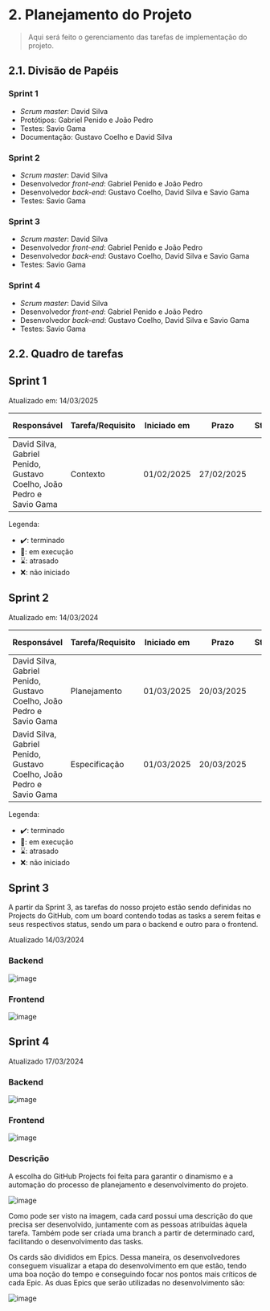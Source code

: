 # 2. Planejamento do Projeto

> Aqui será feito o gerenciamento das tarefas de implementação do projeto.

## 2.1. Divisão de Papéis

### Sprint 1
- _Scrum master_: David Silva
- Protótipos: Gabriel Penido e João Pedro
- Testes: Savio Gama
- Documentação: Gustavo Coelho e David Silva

### Sprint 2
- _Scrum master_: David Silva
- Desenvolvedor _front-end_: Gabriel Penido e João Pedro
- Desenvolvedor _back-end_: Gustavo Coelho, David Silva e Savio Gama
- Testes: Savio Gama

### Sprint 3
- _Scrum master_: David Silva
- Desenvolvedor _front-end_: Gabriel Penido e João Pedro
- Desenvolvedor _back-end_: Gustavo Coelho, David Silva e Savio Gama
- Testes: Savio Gama

### Sprint 4
- _Scrum master_: David Silva 
- Desenvolvedor _front-end_: Gabriel Penido e João Pedro
- Desenvolvedor _back-end_: Gustavo Coelho, David Silva e Savio Gama
- Testes: Savio Gama

  
## 2.2. Quadro de tarefas

## Sprint 1

Atualizado em: 14/03/2025

| Responsável   | Tarefa/Requisito | Iniciado em    | Prazo      | Status | Terminado em    |
| :----         |    :----         |      :----:    | :----:     | :----: | :----:          |
| David Silva, Gabriel Penido, Gustavo Coelho, João Pedro e Savio Gama      | Contexto | 01/02/2025     | 27/02/2025 | ✔️    | 25/02/2025      |

Legenda:
- ✔️: terminado
- 📝: em execução
- ⌛: atrasado
- ❌: não iniciado

  
## Sprint 2

Atualizado em: 14/03/2024

| Responsável   | Tarefa/Requisito | Iniciado em    | Prazo      | Status | Terminado em    |
| :----         |    :----         |      :----:    | :----:     | :----: | :----:          |
| David Silva, Gabriel Penido, Gustavo Coelho, João Pedro e Savio Gama       | Planejamento        | 01/03/2025     | 20/03/2025 | ✔️    | 14/03/2025      |
| David Silva, Gabriel Penido, Gustavo Coelho, João Pedro e Savio Gama       | Especificação   | 01/03/2025    | 20/03/2025 | ✔️    |   14/03/2025    |

Legenda:
- ✔️: terminado
- 📝: em execução
- ⌛: atrasado
- ❌: não iniciado

## Sprint 3

A partir da Sprint 3, as tarefas do nosso projeto estão sendo definidas no Projects do GitHub, com um board contendo todas as tasks a serem feitas e seus respectivos status, sendo um para o backend e outro para o frontend.

Atualizado 14/03/2024

### Backend
![image](https://github.com/user-attachments/assets/cd51e373-c947-425c-ac02-2763e03b5acd)


### Frontend
![image](https://github.com/user-attachments/assets/faf4e766-5f84-43fc-bc50-42691efba0c5)

## Sprint 4

Atualizado 17/03/2024

### Backend
![image](https://github.com/user-attachments/assets/de895431-ce3c-403f-ae56-6d08e4784807)


### Frontend
![image](https://github.com/user-attachments/assets/8be4f94e-1dd6-4849-8970-f37a5f902f22)


### Descrição
A escolha do GitHub Projects foi feita para garantir o dinamismo e a automação do processo de planejamento e desenvolvimento do projeto.

![image](https://github.com/user-attachments/assets/47840a21-5061-40a0-ab23-6bb803148c69)

Como pode ser visto na imagem, cada card possui uma descrição do que precisa ser desenvolvido, juntamente com as pessoas atribuídas àquela tarefa. Também pode ser criada uma branch a partir de determinado card, facilitando o desenvolvimento das tasks.

Os cards são divididos em Epics. Dessa maneira, os desenvolvedores conseguem visualizar a etapa do desenvolvimento em que estão, tendo uma boa noção do tempo e conseguindo focar nos pontos mais críticos de cada Epic. As duas Epics que serão utilizadas no desenvolvimento são:

![image](https://github.com/user-attachments/assets/93fe85ed-0150-41cb-8884-337491ba90a9)













